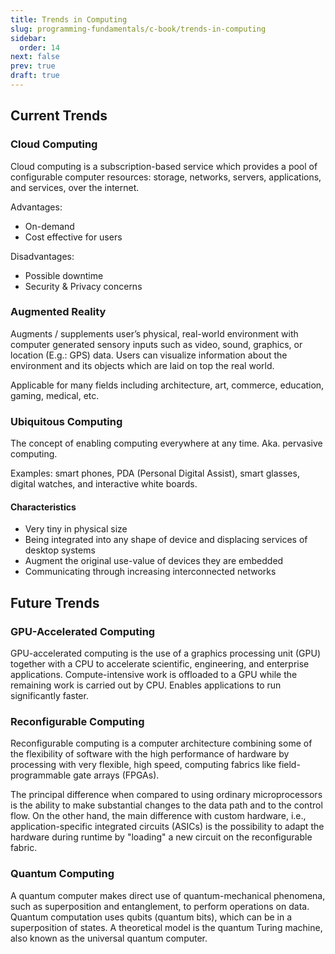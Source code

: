```yaml
---
title: Trends in Computing
slug: programming-fundamentals/c-book/trends-in-computing
sidebar:
  order: 14
next: false
prev: true
draft: true
---
```


## Current Trends

### Cloud Computing

Cloud computing is a subscription-based service which provides a pool of
configurable computer resources: storage, networks, servers, applications, and
services, over the internet.

Advantages:

- On-demand
- Cost effective for users

Disadvantages:

- Possible downtime
- Security & Privacy concerns

### Augmented Reality

Augments / supplements user’s physical, real-world environment with computer
generated sensory inputs such as video, sound, graphics, or location (E.g.: GPS)
data. Users can visualize information about the environment and its objects
which are laid on top the real world.

Applicable for many fields including architecture, art, commerce, education,
gaming, medical, etc.

### Ubiquitous Computing

The concept of enabling computing everywhere at any time. Aka. pervasive
computing.

Examples: smart phones, PDA (Personal Digital Assist), smart glasses, digital
watches, and interactive white boards.

#### Characteristics

- Very tiny in physical size
- Being integrated into any shape of device and displacing services of desktop
  systems
- Augment the original use-value of devices they are embedded
- Communicating through increasing interconnected networks

## Future Trends

### GPU-Accelerated Computing

GPU-accelerated computing is the use of a graphics processing unit (GPU)
together with a CPU to accelerate scientific, engineering, and enterprise
applications. Compute-intensive work is offloaded to a GPU while the remaining
work is carried out by CPU. Enables applications to run significantly faster.

### Reconfigurable Computing

Reconfigurable computing is a computer architecture combining some of the
flexibility of software with the high performance of hardware by processing with
very flexible, high speed, computing fabrics like field- programmable gate
arrays (FPGAs).

The principal difference when compared to using ordinary microprocessors is the
ability to make substantial changes to the data path and to the control flow. On
the other hand, the main difference with custom hardware, i.e.,
application-specific integrated circuits (ASICs) is the possibility to adapt the
hardware during runtime by "loading" a new circuit on the reconfigurable fabric.

### Quantum Computing

A quantum computer makes direct use of quantum-mechanical phenomena, such as
superposition and entanglement, to perform operations on data. Quantum
computation uses qubits (quantum bits), which can be in a superposition of
states. A theoretical model is the quantum Turing machine, also known as the
universal quantum computer.
